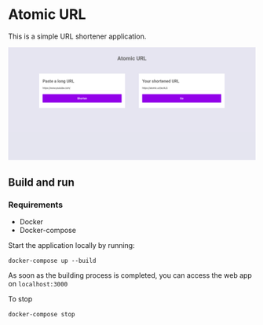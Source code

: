   # Atomic URL

  This is a simple URL shortener application. 
  
  
  
<p align="center">
  <img src="https://github.com/0xkalvin/url-shortener/blob/master/docs/print.png?raw=true" width="1000" alt="accessibility text">
</p>



  ## Build and run

  ### Requirements
  - Docker 
  - Docker-compose

 Start the application locally by running:
```
docker-compose up --build
```


As soon as the building process is completed, you can access the web app on `localhost:3000`

To stop

```
docker-compose stop
```

